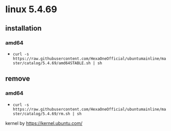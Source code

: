 # linux 5.4.69
 
## installation
### amd64
 
- `curl -s https://raw.githubusercontent.com/HexaOneOfficial/ubuntumainline/master/catalog/5.4.69/amd64STABLE.sh | sh` 
 
## remove
 
### amd64
 
- `curl -s https://raw.githubusercontent.com/HexaOneOfficial/ubuntumainline/master/catalog/5.4.69/rm.sh | sh`
 
 
 
kernel by https://kernel.ubuntu.com/
